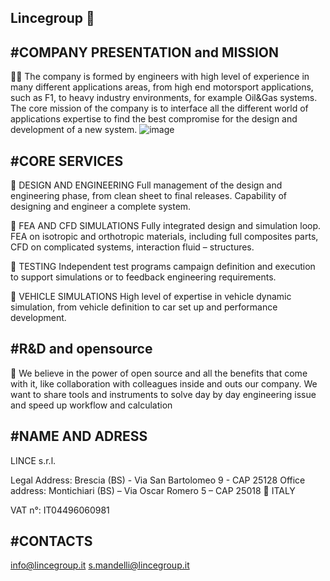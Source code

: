 ## Lincegroup 👋

#COMPANY PRESENTATION and MISSION  
---------------
🙋‍♀️ The company is formed by engineers with high level of experience in many different applications areas, from high end motorsport applications, such as F1, to heavy industry environments, for example Oil&Gas systems. 
The core mission of the company is to interface all the different world of applications expertise to find the best compromise for the design and development of a new system.
![image](https://lincesrl.sharepoint.com/:i:/s/LINCESRL/EbN-Kcs9TORCuChMrKi2SL4BiDpx0QrHbtWmGHdBLUPEJA?e=S4Ui8w)

#CORE SERVICES
---------------
🔵 DESIGN AND ENGINEERING
Full management of the design and engineering phase, from clean sheet to final releases. Capability of designing and engineer a complete system.

🔵 FEA AND CFD SIMULATIONS
Fully integrated design and simulation loop. FEA on isotropic and orthotropic materials, including full composites parts, CFD on complicated systems, interaction fluid – structures.

🔵 TESTING 
Independent test programs campaign definition and execution to support simulations or to feedback engineering requirements.

🔵 VEHICLE SIMULATIONS
High level of expertise in vehicle dynamic simulation, from vehicle definition to car set up and performance development.

#R&D and opensource 
---------------

📖 We believe in the power of open source and all the benefits that come with it, like collaboration with colleagues inside and outs our company. We want to share tools and instruments to solve day by day engineering issue
and speed up workflow and calculation      

#NAME AND ADRESS 
---------------
LINCE s.r.l.

Legal Address: Brescia (BS) - Via San Bartolomeo 9 - CAP 25128
Office address: Montichiari (BS) – Via Oscar Romero 5 – CAP 25018
🍕 ITALY

VAT n°: IT04496060981

#CONTACTS 
---------------
info@lincegroup.it
s.mandelli@lincegroup.it
